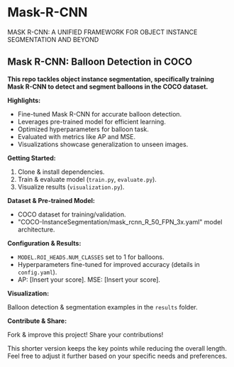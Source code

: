 # Mask-R-CNN
MASK R-CNN: A UNIFIED FRAMEWORK FOR OBJECT INSTANCE SEGMENTATION AND BEYOND

## Mask R-CNN: Balloon Detection in COCO

**This repo tackles object instance segmentation, specifically training Mask R-CNN to detect and segment balloons in the COCO dataset.**

**Highlights:**

* Fine-tuned Mask R-CNN for accurate balloon detection.
* Leverages pre-trained model for efficient learning.
* Optimized hyperparameters for balloon task.
* Evaluated with metrics like AP and MSE.
* Visualizations showcase generalization to unseen images.

**Getting Started:**

1. Clone & install dependencies.
2. Train & evaluate model (`train.py`, `evaluate.py`).
3. Visualize results (`visualization.py`).

**Dataset & Pre-trained Model:**

* COCO dataset for training/validation.
* "COCO-InstanceSegmentation/mask_rcnn_R_50_FPN_3x.yaml" model architecture.

**Configuration & Results:**

* `MODEL.ROI_HEADS.NUM_CLASSES` set to 1 for balloons.
* Hyperparameters fine-tuned for improved accuracy (details in `config.yaml`).
* AP: [Insert your score]. MSE: [Insert your score].

**Visualization:**

Balloon detection & segmentation examples in the `results` folder.

**Contribute & Share:**

Fork & improve this project! Share your contributions!

This shorter version keeps the key points while reducing the overall length. Feel free to adjust it further based on your specific needs and preferences.
